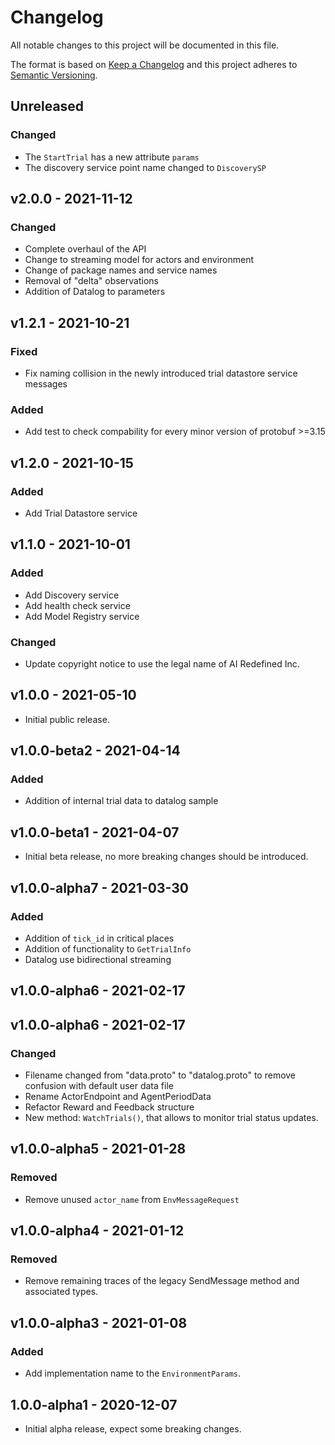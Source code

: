 # Changelog

All notable changes to this project will be documented in this file.

The format is based on [Keep a Changelog](http://keepachangelog.com/en/1.0.0/)
and this project adheres to [Semantic Versioning](http://semver.org/spec/v2.0.0.html).

## Unreleased

### Changed

- The `StartTrial` has a new attribute `params`
- The discovery service point name changed to `DiscoverySP`

## v2.0.0 - 2021-11-12

### Changed

- Complete overhaul of the API
- Change to streaming model for actors and environment
- Change of package names and service names
- Removal of "delta" observations
- Addition of Datalog to parameters

## v1.2.1 - 2021-10-21

### Fixed

- Fix naming collision in the newly introduced trial datastore service messages

### Added

- Add test to check compability for every minor version of protobuf >=3.15

## v1.2.0 - 2021-10-15

### Added

- Add Trial Datastore service

## v1.1.0 - 2021-10-01

### Added

- Add Discovery service
- Add health check service
- Add Model Registry service

### Changed

- Update copyright notice to use the legal name of AI Redefined Inc.

## v1.0.0 - 2021-05-10

- Initial public release.

## v1.0.0-beta2 - 2021-04-14

### Added

- Addition of internal trial data to datalog sample

## v1.0.0-beta1 - 2021-04-07

- Initial beta release, no more breaking changes should be introduced.

## v1.0.0-alpha7 - 2021-03-30

### Added

- Addition of `tick_id` in critical places
- Addition of functionality to `GetTrialInfo`
- Datalog use bidirectional streaming

## v1.0.0-alpha6 - 2021-02-17

## v1.0.0-alpha6 - 2021-02-17

### Changed

- Filename changed from "data.proto" to "datalog.proto" to remove confusion with default user data file
- Rename ActorEndpoint and AgentPeriodData
- Refactor Reward and Feedback structure
- New method: `WatchTrials()`, that allows to monitor trial status updates.

## v1.0.0-alpha5 - 2021-01-28

### Removed

- Remove unused `actor_name` from `EnvMessageRequest`

## v1.0.0-alpha4 - 2021-01-12

### Removed

- Remove remaining traces of the legacy SendMessage method and associated types.

## v1.0.0-alpha3 - 2021-01-08

### Added

- Add implementation name to the `EnvironmentParams`.

## 1.0.0-alpha1 - 2020-12-07

- Initial alpha release, expect some breaking changes.
